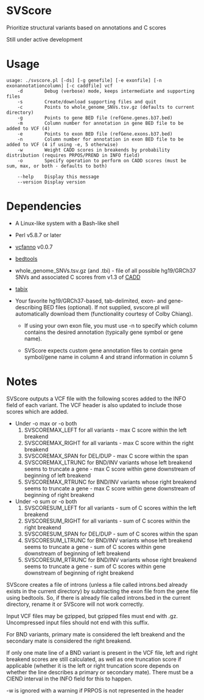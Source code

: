 # SVScore
Prioritize structural variants based on annotations and C scores

Still under active development

# Usage
```
usage: ./svscore.pl [-ds] [-g genefile] [-e exonfile] [-n exonannotationcolumn] [-c caddfile] vcf
    -d	      Debug (verbose) mode, keeps intermediate and supporting files
    -s	      Create/download supporting files and quit
    -c	      Points to whole_genome_SNVs.tsv.gz (defaults to current directory)
    -g	      Points to gene BED file (refGene.genes.b37.bed)
    -m	      Column number for annotation in gene BED file to be added to VCF (4)
    -e	      Points to exon BED file (refGene.exons.b37.bed)
    -n	      Column number for annotation in exon BED file to be added to VCF (4 if using -e, 5 otherwise)
    -w	      Weight CADD scores in breakends by probability distribution (requires PRPOS/PREND in INFO field)
    -o	      Specify operation to perform on CADD scores (must be sum, max, or both - defaults to both)

    --help    Display this message
    --version Display version
```

# Dependencies
* A Linux-like system with a Bash-like shell

* Perl v5.8.7 or later

* [vcfanno](https://www.github.com/brentp/vcfanno) v0.0.7

* [bedtools](https://www.github.com/arq5x/bedtools2)

* whole_genome_SNVs.tsv.gz (and .tbi) - file of all possible hg19/GRCh37 SNVs and associated C scores from v1.3 of [CADD](http://cadd.gs.washington.edu/download) 

* [tabix](https://github.com/samtools/htslib)

* Your favorite hg19/GRCh37-based, tab-delimited, exon- and gene-describing BED files (optional). If not supplied, svscore.pl will automatically download them (functionality courtesy of Colby Chiang).

  * If using your own exon file, you must use -n to specify which column contains the desired annotation (typically gene symbol or gene name).

  * SVScore expects custom gene annotation files to contain gene symbol/gene name in column 4 and strand information in column 5
  
# Notes
SVScore outputs a VCF file with the following scores added to the INFO field of each variant. The VCF header is also updated to include those scores which are added.
  * Under -o max or -o both
      1. SVSCOREMAX_LEFT for all variants - max C score within the left breakend
      2. SVSCOREMAX_RIGHT for all variants - max C score within the right breakend
      3. SVSCOREMAX_SPAN for DEL/DUP - max C score within the span
      4. SVSCOREMAX_LTRUNC for BND/INV variants whose left breakend seems to truncate a gene - max C score within gene downstream of beginning of left breakend 
      5. SVSCOREMAX_RTRUNC for BND/INV variants whose right breakend seems to truncate a gene - max C score within gene downstream of beginning of right breakend 
  * Under -o sum or -o both
      1. SVSCORESUM_LEFT for all variants - sum of C scores within the left breakend
      2. SVSCORESUM_RIGHT for all variants - sum of C scores within the right breakend
      3. SVSCORESUM_SPAN for DEL/DUP - sum of C scores within the span
      4. SVSCORESUM_LTRUNC for BND/INV variants whose left breakend seems to truncate a gene - sum of C scores within gene downstream of beginning of left breakend 
      5. SVSCORESUM_RTRUNC for BND/INV variants whose right breakend seems to truncate a gene - sum of C scores within gene downstream of beginning of right breakend 

SVScore creates a file of introns (unless a file called introns.bed already exists in the current directory) by subtracting the exon file from the gene file using bedtools. So, if there is already file called introns.bed in the current directory, rename it or SVScore will not work correctly.

Input VCF files may be gzipped, but gzipped files must end with .gz. Uncompressed input files should not end with this suffix.

For BND variants, primary mate is considered the left breakend and the secondary mate is considered the right breakend.

If only one mate line of a BND variant is present in the VCF file, left and right breakend scores are still calculated, as well as one truncation score if applicable (whether it is the left or right truncation score depends on whether the line describes a primary or secondary mate). There must be a CIEND interval in the INFO field for this to happen.

-w is ignored with a warning if PRPOS is not represented in the header
